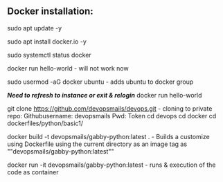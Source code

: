 Docker installation:
-----------------

sudo apt update -y

sudo apt install docker.io -y

sudo systemctl status docker

docker run hello-world 
      - will not work now
      
sudo usermod -aG docker ubuntu
    - adds ubuntu to docker group
    
***Need to refresh to instance or exit & relogin***
docker run hello-world

git clone https://github.com/devopsmails/devops.git
      - cloning to private repo: Githubusername: devopsmails
                                 Pwd: Token
cd devops
cd docker
cd dockerfiles/python/basic1/

docker build -t devopsmails/gabby-python:latest . 
      - Builds a customize using Dockerfile using the current directory as an image tag as ""devopsmails/gabby-python:latest""

docker run -it devopsmails/gabby-python:latest
      - runs & execution of the code as container




